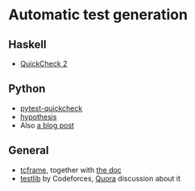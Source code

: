 # Automatic test generation

## Haskell

- [QuickCheck 2](https://wiki.haskell.org/Introduction_to_QuickCheck2)

## Python

- [pytest-quickcheck](https://pypi.python.org/pypi/pytest-quickcheck)
- [hypothesis](https://hypothesis.readthedocs.io/en/latest/)
- Also [a blog post](https://blog.wearewizards.io/using-haskells-quickcheck-for-python)

## General

- [tcframe](https://github.com/tcframe/tcframe), together with [the doc](http://tcframe.org)
- [testlib](http://codeforces.com/testlib) by Codeforces, [Quora](https://www.quora.com/How-do-programming-contest-problem-setters-make-test-cases) discussion about it
